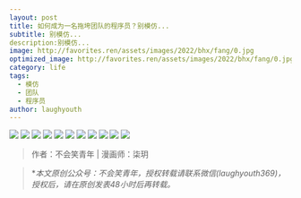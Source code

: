 ```yaml
---
layout: post
title: 如何成为一名拖垮团队的程序员？别模仿...
subtitle: 别模仿...
description:别模仿...
image: http://favorites.ren/assets/images/2022/bhx/fang/0.jpg
optimized_image: http://favorites.ren/assets/images/2022/bhx/fang/0.jpg
category: life
tags:
  - 模仿
  - 团队
  - 程序员
author: laughyouth
---
```


![](http://favorites.ren/assets/images/2022/bhx/fang/640.jpeg)
![](http://favorites.ren/assets/images/2022/bhx/fang/640-1.jpeg)
![](http://favorites.ren/assets/images/2022/bhx/fang/640-2.jpeg)
![](http://favorites.ren/assets/images/2022/bhx/fang/640-3.jpeg)
![](http://favorites.ren/assets/images/2022/bhx/fang/640-4.jpeg)
![](http://favorites.ren/assets/images/2022/bhx/fang/640-5.jpeg)
![](http://favorites.ren/assets/images/2022/bhx/fang/640-6.jpeg)
![](http://favorites.ren/assets/images/2022/bhx/fang/640-7.jpeg)
![](http://favorites.ren/assets/images/2022/bhx/fang/640-8.jpeg)
![](http://favorites.ren/assets/images/2022/bhx/fang/640-9.jpeg)
![](http://favorites.ren/assets/images/2022/bhx/fang/640-10.jpeg)



>作者：不会笑青年 | 漫画师：柒玥

>**本文原创公众号：不会笑青年，授权转载请联系微信(laughyouth369)，授权后，请在原创发表48小时后再转载。*